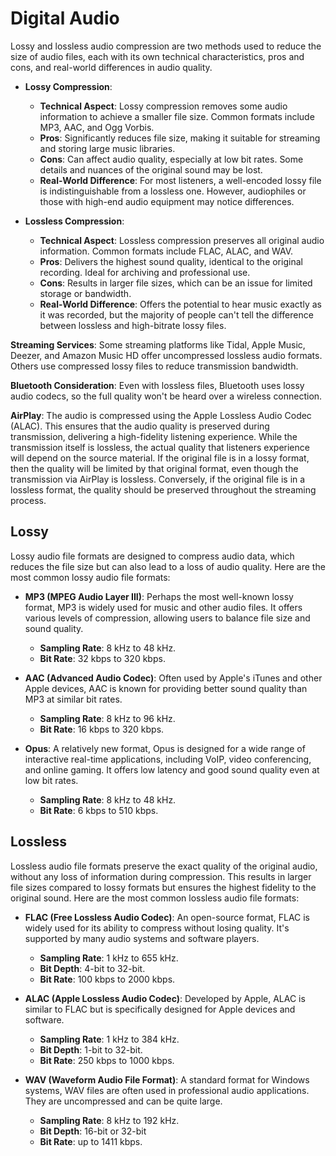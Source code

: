 # Digital Audio

Lossy and lossless audio compression are two methods used to reduce the size of audio files, each with its own technical characteristics, pros and cons, and real-world differences in audio quality.

- **Lossy Compression**:
  - **Technical Aspect**: Lossy compression removes some audio information to achieve a smaller file size. Common formats include MP3, AAC, and Ogg Vorbis.
  - **Pros**: Significantly reduces file size, making it suitable for streaming and storing large music libraries.
  - **Cons**: Can affect audio quality, especially at low bit rates. Some details and nuances of the original sound may be lost.
  - **Real-World Difference**: For most listeners, a well-encoded lossy file is indistinguishable from a lossless one. However, audiophiles or those with high-end audio equipment may notice differences.

- **Lossless Compression**:
  - **Technical Aspect**: Lossless compression preserves all original audio information. Common formats include FLAC, ALAC, and WAV.
  - **Pros**: Delivers the highest sound quality, identical to the original recording. Ideal for archiving and professional use.
  - **Cons**: Results in larger file sizes, which can be an issue for limited storage or bandwidth.
  - **Real-World Difference**: Offers the potential to hear music exactly as it was recorded, but the majority of people can't tell the difference between lossless and high-bitrate lossy files.

**Streaming Services**: Some streaming platforms like Tidal, Apple Music, Deezer, and Amazon Music HD offer uncompressed lossless audio formats. Others use compressed lossy files to reduce transmission bandwidth.

**Bluetooth Consideration**: Even with lossless files, Bluetooth uses lossy audio codecs, so the full quality won't be heard over a wireless connection.

**AirPlay**: The audio is compressed using the Apple Lossless Audio Codec (ALAC). This ensures that the audio quality is preserved during transmission, delivering a high-fidelity listening experience. While the transmission itself is lossless, the actual quality that listeners experience will depend on the source material. If the original file is in a lossy format, then the quality will be limited by that original format, even though the transmission via AirPlay is lossless. Conversely, if the original file is in a lossless format, the quality should be preserved throughout the streaming process.

## Lossy

Lossy audio file formats are designed to compress audio data, which reduces the file size but can also lead to a loss of audio quality. Here are the most common lossy audio file formats:

- **MP3 (MPEG Audio Layer III)**: Perhaps the most well-known lossy format, MP3 is widely used for music and other audio files. It offers various levels of compression, allowing users to balance file size and sound quality.
  - **Sampling Rate**: 8 kHz to 48 kHz.
  - **Bit Rate**: 32 kbps to 320 kbps.

- **AAC (Advanced Audio Codec)**: Often used by Apple's iTunes and other Apple devices, AAC is known for providing better sound quality than MP3 at similar bit rates.
  - **Sampling Rate**: 8 kHz to 96 kHz.
  - **Bit Rate**: 16 kbps to 320 kbps.

- **Opus**: A relatively new format, Opus is designed for a wide range of interactive real-time applications, including VoIP, video conferencing, and online gaming. It offers low latency and good sound quality even at low bit rates.
  - **Sampling Rate**: 8 kHz to 48 kHz.
  - **Bit Rate**: 6 kbps to 510 kbps.

## Lossless

Lossless audio file formats preserve the exact quality of the original audio, without any loss of information during compression. This results in larger file sizes compared to lossy formats but ensures the highest fidelity to the original sound. Here are the most common lossless audio file formats:

- **FLAC (Free Lossless Audio Codec)**: An open-source format, FLAC is widely used for its ability to compress without losing quality. It's supported by many audio systems and software players.
  - **Sampling Rate**: 1 kHz to 655 kHz.
  - **Bit Depth**: 4-bit to 32-bit.
  - **Bit Rate**: 100 kbps to 2000 kbps.

- **ALAC (Apple Lossless Audio Codec)**: Developed by Apple, ALAC is similar to FLAC but is specifically designed for Apple devices and software.
  - **Sampling Rate**: 1 kHz to 384 kHz.
  - **Bit Depth**: 1-bit to 32-bit.
  - **Bit Rate**: 250 kbps to 1000 kbps.

- **WAV (Waveform Audio File Format)**: A standard format for Windows systems, WAV files are often used in professional audio applications. They are uncompressed and can be quite large.
  - **Sampling Rate**: 8 kHz to 192 kHz.
  - **Bit Depth**: 16-bit or 32-bit
  - **Bit Rate**: up to 1411 kbps.
